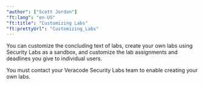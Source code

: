 ```yaml
---
"author": ["Scott Jordan"]
"ft:lang": "en-US"
"ft:title": "Customizing Labs"
"ft:prettyUrl": "Customizing_Labs"
---
```

You can customize the concluding text of labs, create your own labs using Security Labs as a sandbox, and customize the lab assignments and deadlines you give to individual users.

You must contact your Veracode Security Labs team to enable creating your own labs.
